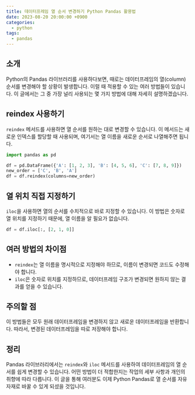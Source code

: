 ```yaml
---
title: 데이터프레임 열 순서 변경하기 Python Pandas 활용법
date: 2023-08-20 20:00:00 +0900
categories:
  - python
tags:
  - pandas
---
```


## 소개

Python의 Pandas 라이브러리를 사용하다보면, 때로는 데이터프레임의 열(column) 순서를 변경해야 할 상황이 발생합니다. 이럴 때 적용할 수 있는 여러 방법들이 있습니다. 이 글에서는 그 중 가장 널리 사용되는 몇 가지 방법에 대해 자세히 설명하겠습니다.

## reindex 사용하기

`reindex` 메서드를 사용하면 열 순서를 원하는 대로 변경할 수 있습니다. 이 메서드는 새로운 인덱스를 할당할 때 사용되며, 여기서는 열 이름을 새로운 순서로 나열해주면 됩니다.

```python
import pandas as pd

df = pd.DataFrame({'A': [1, 2, 3], 'B': [4, 5, 6], 'C': [7, 8, 9]})
new_order = ['C', 'B', 'A']
df = df.reindex(columns=new_order)
```

## 열 위치 직접 지정하기

`iloc`을 사용하면 열의 순서를 수치적으로 바로 지정할 수 있습니다. 이 방법은 숫자로 열 위치를 지정하기 때문에, 열 이름을 알 필요가 없습니다.

```python
df = df.iloc[:, [2, 1, 0]]
```

## 여러 방법의 차이점

- `reindex`는 열 이름을 명시적으로 지정해야 하므로, 이름이 변경되면 코드도 수정해야 합니다.
- `iloc`은 숫자로 위치를 지정하므로, 데이터프레임 구조가 변경되면 원하지 않는 결과를 얻을 수 있습니다.

## 주의할 점

이 방법들은 모두 원래 데이터프레임을 변경하지 않고 새로운 데이터프레임을 반환합니다. 따라서, 변경된 데이터프레임을 따로 저장해야 합니다.

## 정리

Pandas 라이브러리에서는 `reindex`와 `iloc` 메서드를 사용하여 데이터프레임의 열 순서를 쉽게 변경할 수 있습니다. 어떤 방법이 더 적합한지는 작업의 세부 사항과 개인의 취향에 따라 다릅니다. 이 글을 통해 여러분도 이제 Python Pandas로 열 순서를 자유자재로 바꿀 수 있게 되셨을 것입니다.